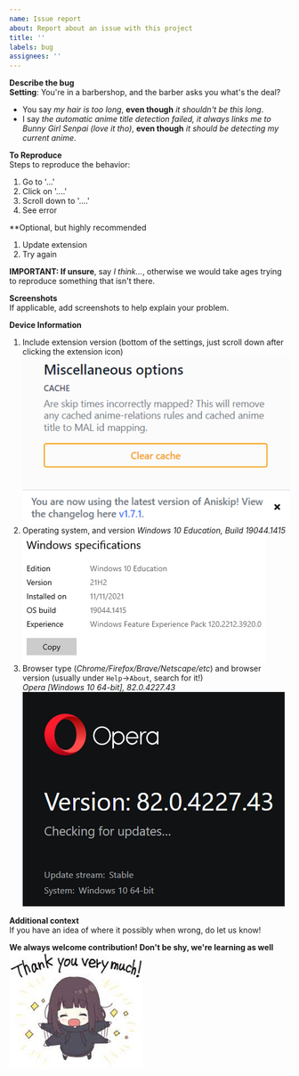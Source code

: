 ```yaml
---
name: Issue report
about: Report about an issue with this project
title: ''
labels: bug
assignees: ''
---
```


**Describe the bug**   
**Setting**: You're in a barbershop, and the barber asks you what's the deal?  
- You say _my hair is too long_, **even though** _it shouldn't be this long_.  
- I say _the automatic anime title detection failed, it always links me to Bunny Girl Senpai (love it tho)_, **even though** _it should be detecting my current anime_.  

**To Reproduce**  
Steps to reproduce the behavior:
1. Go to '...'
2. Click on '....'
3. Scroll down to '....'
4. See error

**Optional, but highly recommended  
1. Update extension
2. Try again
   
**IMPORTANT: If unsure**, say _I think..._, otherwise we would take ages trying to reproduce something that isn't there.  

**Screenshots**  
If applicable, add screenshots to help explain your problem.

**Device Information**  
1. Include extension version (bottom of the settings, just scroll down after clicking the extension icon)
   ![extension version](../assets/issue_template_extension_version.png)
2. Operating system, and version
   _Windows 10 Education, Build 19044.1415_
   ![OS version](../assets/issue_template_OS_version.png)
3. Browser type (_Chrome/Firefox/Brave/Netscape/etc_) and browser version (usually under `Help`->`About`, search for it!)  
  _Opera [Windows 10 64-bit], 82.0.4227.43_  
  ![browser version](../assets/issue_template_browser_version.png)

**Additional context**  
If you have an idea of where it possibly when wrong, do let us know!

**We always welcome contribution! Don't be shy, we're learning as well**  
![thanks](../assets/issue_template_thanks.png)
